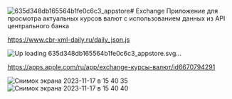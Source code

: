 ![635d348db165564b1fe0c6c3_appstore](https://github.com/user-attachments/assets/8723ae41-53a6-40fa-84f7-2c001c406007)# Exchange
Приложение для просмотра актуальных курсов валют с использованием данных из API центрального банка

https://www.cbr-xml-daily.ru/daily_json.js


![Up<svg width="38" height="39" viewBox="0 0 38 39" fill="none" xmlns="http://www.w3.org/2000/svg">
<g clip-path="url(#clip0_1487_8075)">
<path d="M30.0462 38.2239H7.60229C3.40792 38.2239 0 34.824 0 30.6841V8.42497C0 4.26513 3.40792 0.885254 7.60229 0.885254H30.0462C34.2204 0.885254 37.6485 4.26513 37.6485 8.42497V30.6841C37.6485 34.824 34.2204 38.2239 30.0462 38.2239Z" fill="black"/>
<path d="M20.2057 22.4448H6.695C5.74724 22.4448 4.98096 23.2048 4.98096 24.1448C4.98096 25.0847 5.74724 25.8447 6.695 25.8447H22.2626C22.2626 25.8447 23.0692 25.0447 22.2021 23.7448C21.3148 22.4448 20.2057 22.4448 20.2057 22.4448Z" fill="#F7F7F7"/>
<path d="M19.52 8.14483L11.1312 22.5443C10.6674 23.3643 10.9296 24.4042 11.7564 24.8642C12.5831 25.3242 13.6317 25.0642 14.0955 24.2442L22.4843 9.84476C22.9481 9.02479 22.6859 7.98483 21.8591 7.52485C21.0324 7.04487 19.9838 7.32486 19.52 8.14483Z" fill="#F7F7F7"/>
<path d="M29.784 28.7242L21.1735 13.9048C21.1735 13.9048 19.9232 14.8648 19.9232 16.7647C19.9232 18.6646 20.7097 19.9446 20.7097 19.9446L26.8197 30.4442C27.2835 31.2641 28.3321 31.5441 29.1589 31.0641C29.9655 30.5842 30.2478 29.5442 29.784 28.7242Z" fill="#F7F7F7"/>
<path d="M30.6512 22.4448H25.872C24.9242 22.4448 24.158 23.2048 24.158 24.1448C24.158 25.0847 24.9242 25.8447 25.872 25.8447H30.6512C31.5989 25.8447 32.3652 25.0847 32.3652 24.1448C32.3652 23.2248 31.5989 22.4448 30.6512 22.4448Z" fill="#F7F7F7"/>
<path d="M19.6208 11.2646L17.806 8.12474C17.3422 7.32477 16.2734 7.04478 15.4668 7.50477C14.6602 7.96475 14.3779 9.02471 14.8417 9.82468L16.6566 12.9646C17.1204 13.7645 18.1891 14.0445 18.9957 13.5845C19.8023 13.1246 20.0846 12.0846 19.6208 11.2646Z" fill="#F7F7F7"/>
<path d="M7.54176 28.7041L8.63068 26.8442C8.63068 26.8442 8.89283 26.3242 9.92126 26.3242C11.0102 26.3242 12.0588 27.2242 12.1394 27.5642L10.506 30.4041C10.0422 31.224 8.99366 31.504 8.16688 31.024C7.34011 30.5641 7.07796 29.5241 7.54176 28.7041Z" fill="#F7F7F7"/>
</g>
<defs>
<clipPath id="clip0_1487_8075">
<rect width="37.6485" height="37.3386" fill="white" transform="translate(0 0.885742)"/>
</clipPath>
</defs>
</svg>
loading 635d348db165564b1fe0c6c3_appstore.svg…]()

https://apps.apple.com/ru/app/exchange-курсы-валют/id6670794291



![Снимок экрана 2023-11-17 в 15 40 35](https://github.com/molodorya/Exchange/assets/55159339/12621434-a9de-48da-afa9-7ebc5184b88f)
![Снимок экрана 2023-11-17 в 15 40 40](https://github.com/molodorya/Exchange/assets/55159339/8a880efc-7873-44c0-b234-e2c157b3dd3b)
